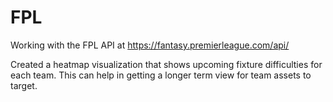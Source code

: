 # FPL

Working with the FPL API at https://fantasy.premierleague.com/api/

Created a heatmap visualization that shows upcoming fixture difficulties for each team. This can help in getting a longer term view for team assets to target.
